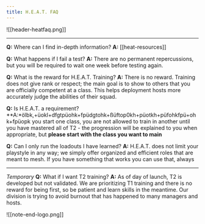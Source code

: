 ```yaml
---
title: H.E.A.T. FAQ
---
```

![[header-heatfaq.png]]
***
**Q:** Where can I find in-depth information?
**A:**  [[heat-resources]]

**Q:** What happens if I fail a test?
**A:** There are no permanent repercussions, but you will be required to wait one week before testing again.

**Q:** What is the reward for H.E.A.T. Training?
**A:** There is no reward. Training does not give rank or respect; the main goal is to show to others that you are officially competent at a class. This helps deployment hosts more accurately judge the abilities of their squad.

**Q:** Is H.E.A.T. a requirement?
**A:*ölbk,+üokl+dfgtpüohk+fpüdgtohk+ßüftop0kh+püotkh+püfohkfpü+ohk+fpüopk you start one class, you are not allowed to train in another until you have mastered all of T2 - the progression will be explained to you when appropriate, but **__please start with the class you want to main__**

**Q:** Can I only run the loadouts I have learned?
**A:** H.E.A.T. does not limit your playstyle in any way; we simply offer organized and efficient roles that are meant to mesh. If you have something that works you can use that, always

***

*Temporary* **Q:** What if I want T2 training?
**A:** As of day of launch, T2 is developed but not validated. We are prioritizing T1 training and there is no reward for being first, so be patient and learn skills in the meantime. Our division is trying to avoid burnout that has happened to many managers and hosts.



![[note-end-logo.png]]
